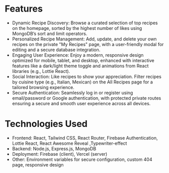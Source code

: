 # Features
* Dynamic Recipe Discovery: Browse a curated selection of top recipes on the homepage, sorted by the highest number of likes using MongoDB’s sort and limit operators.
* Personalized Recipe Management: Add, update, and delete your own recipes on the private "My Recipes" page, with a user-friendly modal for editing and a secure database integration.
* Engaging User Experience: Enjoy a modern, responsive design optimized for mobile, tablet, and desktop, enhanced with interactive features like a dark/light theme toggle and animations from React libraries (e.g., Lottie React).
* Social Interaction: Like recipes to show your appreciation. Filter recipes by cuisine type (e.g., Italian, Mexican) on the All Recipes page for a tailored browsing experience.
* Secure Authentication: Seamlessly log in or register using email/password or Google authentication, with protected private routes ensuring a secure and smooth user experience across all devices.


# Technologies Used
* Frontend: React, Tailwind CSS, React Router, Firebase Authentication, Lottie React, React Awesome Reveal ,Typewriter-effect
* Backend: Node.js, Express.js, MongoDB
* Deployment: Firebase (client), Vercel (server)
* Other: Environment variables for secure configuration, custom 404  page, responsive design

